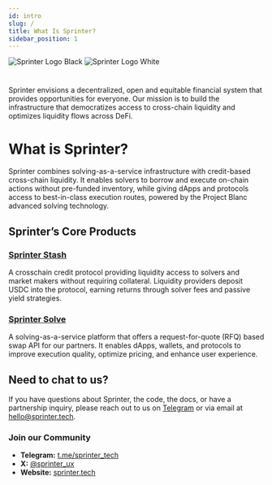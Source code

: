 ```yaml
---
id: intro
slug: /
title: What Is Sprinter?
sidebar_position: 1
---
```


<div class="logo-container">
  <img src="/img/sprinter-header.png" class="logo-light-mode" alt="Sprinter Logo Black" />
  <img src="/img/sprinter-header.png" class="logo-dark-mode" alt="Sprinter Logo White" />
</div>

#

Sprinter envisions a decentralized, open and equitable financial system that provides opportunities for everyone. Our mission is to build the infrastructure that democratizes access to cross-chain liquidity and optimizes liquidity flows across DeFi.

# What is Sprinter?

Sprinter combines solving-as-a-service infrastructure with credit-based cross-chain liquidity. It enables solvers to borrow and execute on-chain actions without pre-funded inventory, while giving dApps and protocols access to best-in-class execution routes, powered by the Project Blanc advanced solving technology.

## Sprinter’s Core Products

### [Sprinter Stash](Stash)

A crosschain credit protocol providing liquidity access to solvers and market makers without requiring collateral. Liquidity providers deposit USDC into the protocol, earning returns through solver fees and passive yield strategies.

### [Sprinter Solve](Solve)

A solving-as-a-service platform that offers a request-for-quote (RFQ) based swap API for our partners. It enables dApps, wallets, and protocols to improve execution quality, optimize pricing, and enhance user experience.

## Need to chat to us?

If you have questions about Sprinter, the code, the docs, or have a partnership inquiry, please reach out to us on [Telegram](https://t.me/sprinter_tech/1) or via email at [hello@sprinter.tech](mailto:hello@sprinter.tech).

### Join our Community

- **Telegram:** [t.me/sprinter_tech](https://t.me/sprinter_tech)
- **X:** [@sprinter_ux](https://x.com/sprinter_ux)
- **Website:** [sprinter.tech](https://sprinter.tech)
